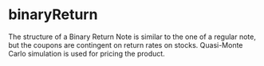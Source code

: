 # binaryReturn
The structure of a Binary Return Note is similar to the one of a regular note, but the coupons are contingent on return rates on stocks. Quasi-Monte Carlo simulation is used for pricing the product. 
